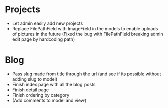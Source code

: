 # Projects
- Let admin easily add new projects
- Replace FilePathField with ImageField in the models to enable uploads of pictures in the future (Fixed the bug with FilePathField breaking admin edit page by hardcoding path)


# Blog
- Pass slug made from title through the url (and see if its possible without adding slug to model)
- Finish index page with all the blog posts
- Finish detail page
- Finish ordering by category
- (Add comments to model and view)
